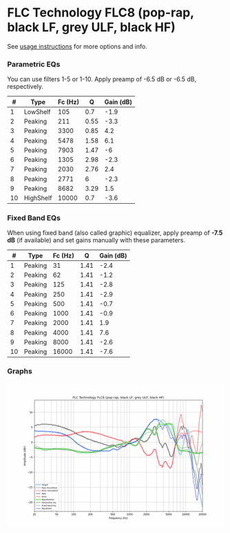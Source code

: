 # FLC Technology FLC8 (pop-rap, black LF, grey ULF, black HF)
See [usage instructions](https://github.com/jaakkopasanen/AutoEq#usage) for more options and info.

### Parametric EQs
You can use filters 1-5 or 1-10. Apply preamp of -6.5 dB or -6.5 dB, respectively.

|   # | Type      |   Fc (Hz) |    Q |   Gain (dB) |
|-----|-----------|-----------|------|-------------|
|   1 | LowShelf  |       105 | 0.7  |        -1.9 |
|   2 | Peaking   |       211 | 0.55 |        -3.3 |
|   3 | Peaking   |      3300 | 0.85 |         4.2 |
|   4 | Peaking   |      5478 | 1.58 |         6.1 |
|   5 | Peaking   |      7903 | 1.47 |        -6   |
|   6 | Peaking   |      1305 | 2.98 |        -2.3 |
|   7 | Peaking   |      2030 | 2.76 |         2.4 |
|   8 | Peaking   |      2771 | 6    |        -2.3 |
|   9 | Peaking   |      8682 | 3.29 |         1.5 |
|  10 | HighShelf |     10000 | 0.7  |        -3.6 |

### Fixed Band EQs
When using fixed band (also called graphic) equalizer, apply preamp of **-7.5 dB** (if available) and set gains manually with these parameters.

|   # | Type    |   Fc (Hz) |    Q |   Gain (dB) |
|-----|---------|-----------|------|-------------|
|   1 | Peaking |        31 | 1.41 |        -2.4 |
|   2 | Peaking |        62 | 1.41 |        -1.2 |
|   3 | Peaking |       125 | 1.41 |        -2.8 |
|   4 | Peaking |       250 | 1.41 |        -2.9 |
|   5 | Peaking |       500 | 1.41 |        -0.7 |
|   6 | Peaking |      1000 | 1.41 |        -0.9 |
|   7 | Peaking |      2000 | 1.41 |         1.9 |
|   8 | Peaking |      4000 | 1.41 |         7.6 |
|   9 | Peaking |      8000 | 1.41 |        -2.6 |
|  10 | Peaking |     16000 | 1.41 |        -7.6 |

### Graphs
![](./FLC%20Technology%20FLC8%20(pop-rap,%20black%20LF,%20grey%20ULF,%20black%20HF).png)
